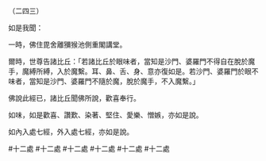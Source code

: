 （二四三）

如是我聞：

一時，佛住毘舍離獼猴池側重閣講堂。

爾時，世尊告諸比丘：「若諸比丘於眼味者，當知是沙門、婆羅門不得自在脫於魔手，魔縛所縛，入於魔繫。耳、鼻、舌、身、意亦復如是。若沙門、婆羅門於眼不味者，當知是沙門、婆羅門不隨於魔，脫於魔手，不入魔繫。」

佛說此經已，諸比丘聞佛所說，歡喜奉行。

如味，如是歡喜、讚歎、染著、堅住、愛樂、憎嫉，亦如是說。

如內入處七經，外入處七經，亦如是說。



#十二處
#十二處
#十二處
#十二處
#十二處
#十二處
